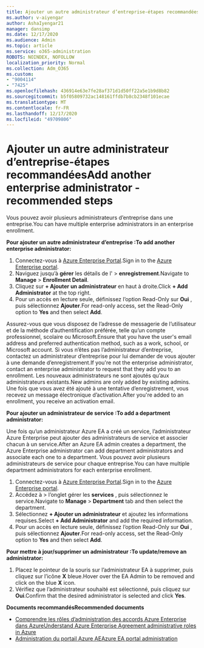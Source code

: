 ```yaml
---
title: Ajouter un autre administrateur d’entreprise-étapes recommandées
ms.author: v-aiyengar
author: AshaIyengar21
manager: dansimp
ms.date: 12/17/2020
ms.audience: Admin
ms.topic: article
ms.service: o365-administration
ROBOTS: NOINDEX, NOFOLLOW
localization_priority: Normal
ms.collection: Adm_O365
ms.custom:
- "9004114"
- "7425"
ms.openlocfilehash: 436914e63e7fe28af371d1d50ff22a5e1b9d8b82
ms.sourcegitcommit: b5f05809732ac148161ffdb7b8cb2348f101ecae
ms.translationtype: MT
ms.contentlocale: fr-FR
ms.lasthandoff: 12/17/2020
ms.locfileid: "49709806"
---
```

# <a name="add-another-enterprise-administrator---recommended-steps"></a><span data-ttu-id="213ae-102">Ajouter un autre administrateur d’entreprise-étapes recommandées</span><span class="sxs-lookup"><span data-stu-id="213ae-102">Add another enterprise administrator - recommended steps</span></span>

<span data-ttu-id="213ae-103">Vous pouvez avoir plusieurs administrateurs d’entreprise dans une entreprise.</span><span class="sxs-lookup"><span data-stu-id="213ae-103">You can have multiple enterprise administrators in an enterprise enrollment.</span></span>

<span data-ttu-id="213ae-104">**Pour ajouter un autre administrateur d’entreprise :**</span><span class="sxs-lookup"><span data-stu-id="213ae-104">**To add another enterprise administrator:**</span></span>

1. <span data-ttu-id="213ae-105">Connectez-vous à [Azure Enterprise Portal](https://ea.azure.com/).</span><span class="sxs-lookup"><span data-stu-id="213ae-105">Sign in to the [Azure Enterprise portal](https://ea.azure.com/).</span></span>
1. <span data-ttu-id="213ae-106">Naviguez jusqu’à **gérer** les détails de l'  >  **enregistrement**.</span><span class="sxs-lookup"><span data-stu-id="213ae-106">Navigate to **Manage** > **Enrollment Detail**.</span></span>
1. <span data-ttu-id="213ae-107">Cliquez sur **+ Ajouter un administrateur** en haut à droite.</span><span class="sxs-lookup"><span data-stu-id="213ae-107">Click **+ Add Administrator** at the top right.</span></span>
1. <span data-ttu-id="213ae-108">Pour un accès en lecture seule, définissez l’option Read-Only sur **Oui** , puis sélectionnez **Ajouter**.</span><span class="sxs-lookup"><span data-stu-id="213ae-108">For read-only access, set the Read-Only option to **Yes** and then select **Add**.</span></span>

<span data-ttu-id="213ae-109">Assurez-vous que vous disposez de l’adresse de messagerie de l’utilisateur et de la méthode d’authentification préférée, telle qu’un compte professionnel, scolaire ou Microsoft.</span><span class="sxs-lookup"><span data-stu-id="213ae-109">Ensure that you have the user's email address and preferred authentication method, such as a work, school, or Microsoft account.</span></span> <span data-ttu-id="213ae-110">Si vous n’êtes pas l’administrateur d’entreprise, contactez un administrateur d’entreprise pour lui demander de vous ajouter à une demande d’enregistrement.</span><span class="sxs-lookup"><span data-stu-id="213ae-110">If you're not the enterprise administrator, contact an enterprise administrator to request that they add you to an enrollment.</span></span> <span data-ttu-id="213ae-111">Les nouveaux administrateurs ne sont ajoutés qu’aux administrateurs existants.</span><span class="sxs-lookup"><span data-stu-id="213ae-111">New admins are only added by existing admins.</span></span> <span data-ttu-id="213ae-112">Une fois que vous avez été ajouté à une tentative d’enregistrement, vous recevez un message électronique d’activation.</span><span class="sxs-lookup"><span data-stu-id="213ae-112">After you're added to an enrollment, you receive an activation email.</span></span>

<span data-ttu-id="213ae-113">**Pour ajouter un administrateur de service :**</span><span class="sxs-lookup"><span data-stu-id="213ae-113">**To add a department administrator:**</span></span>

<span data-ttu-id="213ae-114">Une fois qu’un administrateur Azure EA a créé un service, l’administrateur Azure Enterprise peut ajouter des administrateurs de service et associer chacun à un service.</span><span class="sxs-lookup"><span data-stu-id="213ae-114">After an Azure EA admin creates a department, the Azure Enterprise administrator can add department administrators and associate each one to a department.</span></span> <span data-ttu-id="213ae-115">Vous pouvez avoir plusieurs administrateurs de service pour chaque entreprise.</span><span class="sxs-lookup"><span data-stu-id="213ae-115">You can have multiple department administrators for each enterprise enrollment.</span></span>

1. <span data-ttu-id="213ae-116">Connectez-vous à [Azure Enterprise Portal](https://ea.azure.com/).</span><span class="sxs-lookup"><span data-stu-id="213ae-116">Sign in to the [Azure Enterprise portal](https://ea.azure.com/).</span></span>
1. <span data-ttu-id="213ae-117">Accédez à   >  l’onglet gérer les **services** , puis sélectionnez le service.</span><span class="sxs-lookup"><span data-stu-id="213ae-117">Navigate to **Manage** > **Department** tab and then select the department.</span></span>
1. <span data-ttu-id="213ae-118">Sélectionnez **+ Ajouter un administrateur** et ajoutez les informations requises.</span><span class="sxs-lookup"><span data-stu-id="213ae-118">Select **+ Add Administrator** and add the required information.</span></span>
1. <span data-ttu-id="213ae-119">Pour un accès en lecture seule, définissez l’option Read-Only sur **Oui** , puis sélectionnez **Ajouter**.</span><span class="sxs-lookup"><span data-stu-id="213ae-119">For read-only access, set the Read-Only option to **Yes** and then select **Add**.</span></span>

<span data-ttu-id="213ae-120">**Pour mettre à jour/supprimer un administrateur :**</span><span class="sxs-lookup"><span data-stu-id="213ae-120">**To update/remove an administrator:**</span></span>

1. <span data-ttu-id="213ae-121">Placez le pointeur de la souris sur l’administrateur EA à supprimer, puis cliquez sur l’icône **X** bleue.</span><span class="sxs-lookup"><span data-stu-id="213ae-121">Hover over the EA Admin to be removed and click on the blue **X** icon.</span></span>
1. <span data-ttu-id="213ae-122">Vérifiez que l’administrateur souhaité est sélectionné, puis cliquez sur **Oui**.</span><span class="sxs-lookup"><span data-stu-id="213ae-122">Confirm that the desired administrator is selected and click **Yes**.</span></span>

<span data-ttu-id="213ae-123">**Documents recommandés**</span><span class="sxs-lookup"><span data-stu-id="213ae-123">**Recommended documents**</span></span>

- [<span data-ttu-id="213ae-124">Comprendre les rôles d’administration des accords Azure Enterprise dans Azure</span><span class="sxs-lookup"><span data-stu-id="213ae-124">Understand Azure Enterprise Agreement administrative roles in Azure</span></span>](https://docs.microsoft.com/azure/billing/billing-understand-ea-roles)
- [<span data-ttu-id="213ae-125">Administration du portail Azure AE</span><span class="sxs-lookup"><span data-stu-id="213ae-125">Azure EA portal administration</span></span>](https://docs.microsoft.com/azure/billing/billing-ea-portal-administration)

